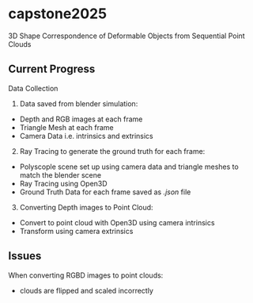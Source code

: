 # capstone2025
3D Shape Correspondence of Deformable Objects from Sequential Point Clouds

## Current Progress
Data Collection
1. Data saved from blender simulation:
* Depth and RGB images at each frame
* Triangle Mesh at each frame
* Camera Data i.e. intrinsics and extrinsics

2. Ray Tracing to generate the ground truth for each frame:
* Polyscople scene set up using camera data and triangle meshes to match the blender scene
* Ray Tracing using Open3D
* Ground Truth Data for each frame saved as *.json* file

3. Converting Depth images to Point Cloud:
* Convert to point cloud with Open3D using camera intrinsics
* Transform using camera extrinsics

## Issues
When converting RGBD images to point clouds:
* clouds are flipped and scaled incorrectly

